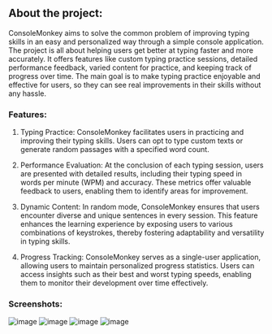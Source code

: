 ## About the project:

ConsoleMonkey aims to solve the common problem of improving typing skills in an easy and personalized way through a simple console application. The project is all about helping users get better at typing faster and more accurately. It offers features like custom typing practice sessions, detailed performance feedback, varied content for practice, and keeping track of progress over time. The main goal is to make typing practice enjoyable and effective for users, so they can see real improvements in their skills without any hassle.

### Features:
1. Typing Practice: ConsoleMonkey facilitates users in practicing and improving their typing skills. Users can opt to type custom texts or generate random passages with a specified word count.

2. Performance Evaluation: At the conclusion of each typing session, users are presented with detailed results, including their typing speed in words per minute (WPM) and accuracy. These metrics offer valuable feedback to users, enabling them to identify areas for improvement.

3. Dynamic Content: In random mode, ConsoleMonkey ensures that users encounter diverse and unique sentences in every session. This feature enhances the learning experience by exposing users to various combinations of keystrokes, thereby fostering adaptability and versatility in typing skills.

4. Progress Tracking: ConsoleMonkey serves as a single-user application, allowing users to maintain personalized progress statistics. Users can access insights such as their best and worst typing speeds, enabling them to monitor their development over time effectively.

### Screenshots:
![image](https://github.com/chaosifier/ConsoleMonkey/assets/7871740/367e1c53-b4ea-4395-9172-4b969c675668)
![image](https://github.com/chaosifier/ConsoleMonkey/assets/7871740/17a60506-7748-4ae7-bb60-43983d088ee1)
![image](https://github.com/chaosifier/ConsoleMonkey/assets/7871740/cc24e527-d03e-494b-823a-dd7dc19a5f62)
![image](https://github.com/chaosifier/ConsoleMonkey/assets/7871740/1befca37-bee6-4790-9049-f6b0f7bb2c62)



